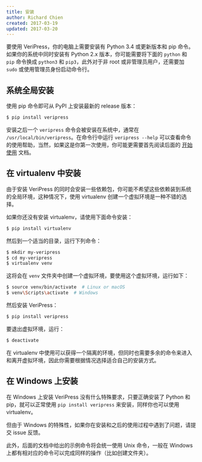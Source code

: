 ```yaml
---
title: 安装
author: Richard Chien
created: 2017-03-19
updated: 2017-03-20
---
```


要使用 VeriPress，你的电脑上需要安装有 Python 3.4 或更新版本和 pip 命令。如果你的系统中同时安装有 Python 2.x 版本，你可能需要将下面的 `python` 和 `pip` 命令换成 `python3` 和 `pip3`，此外对于非 root 或非管理员用户，还需要加 `sudo` 或使用管理员身份启动命令行。

## 系统全局安装

使用 pip 命令即可从 PyPI 上安装最新的 release 版本：

```sh
$ pip install veripress
```

安装之后一个 `veripress` 命令会被安装在系统中，通常在 `/usr/local/bin/veripress`。在命令行中运行 `veripress --help` 可以查看命令的使用帮助，当然，如果这是你第一次使用，你可能更需要首先阅读后面的 [开始使用](getting-started.html) 文档。

## 在 virtualenv 中安装

由于安装 VeriPress 的同时会安装一些依赖包，你可能不希望这些依赖装到系统的全局环境，这种情况下，使用 virtualenv 创建一个虚拟环境是一种不错的选择。

如果你还没有安装 virtualenv，请使用下面命令安装：

```sh
$ pip install virtualenv
```

然后到一个适当的目录，运行下列命令：

```sh
$ mkdir my-veripress
$ cd my-veripress
$ virtualenv venv
```

这将会在 `venv` 文件夹中创建一个虚拟环境，要使用这个虚拟环境，运行如下：

```sh
$ source venv/bin/activate  # Linux or macOS
$ venv\Scripts\activate  # Windows
```

然后安装 VeriPress：

```sh
$ pip install veripress
```

要退出虚拟环境，运行：

```sh
$ deactivate
```

在 virtualenv 中使用可以获得一个隔离的环境，但同时也需要多余的命令来进入和离开虚拟环境，因此你需要根据情况选择适合自己的安装方式。

## 在 Windows 上安装

在 Windows 上安装 VeriPress 没有什么特殊要求，只要正确安装了 Python 和 pip，就可以正常使用 `pip install veripress` 来安装，同样你也可以使用 virtualenv。

但由于 Windows 的特殊性，如果你在安装和之后的使用过程中遇到了问题，请提交 issue 反馈。

此外，后面的文档中给出的示例命令将会统一使用 Unix 命令，一般在 Windows 上都有相对应的命令可以完成同样的操作（比如创建文件夹）。
